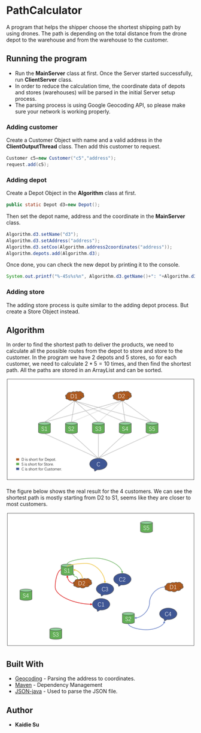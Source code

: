 # PathCalculator

A program that helps the shipper choose the shortest shipping path by using drones. The path is depending on the total distance from the drone depot to the warehouse and from the warehouse to the customer.


## Running the program

- Run the **MainServer** class at first. Once the Server started successfully, run **ClientServer** class.
- In order to reduce the calculation time, the coordinate data of depots and stores (warehouses) will be parsed in the initial Server setup process.
- The parsing process is using Google Geocoding API, so please make sure your network is working properly.

### Adding customer

Create a Customer Object with name and a valid address in the **ClientOutputThread** class. Then add this customer to request.

```java
Customer c5=new Customer("c5","address");
request.add(c5);
```

### Adding depot

Create a Depot Object in the **Algorithm** class at first.

```java
public static Depot d3=new Depot();
```
Then set the depot name, address and the coordinate in the **MainServer** class.

```java
Algorithm.d3.setName("d3");
Algorithm.d3.setAddress("address");
Algorithm.d3.setCoo(Algorithm.address2coordinates("address"));
Algorithm.depots.add(Algorithm.d3);
```
Once done, you can check the new depot by printing it to the console.

```java
System.out.printf("%-45s%s%n", Algorithm.d3.getName()+": "+Algorithm.d3.getAddress(), Algorithm.d3.getCoo());
```

### Adding store

The adding store process is quite similar to the adding depot process. But create a Store Object instead.



## Algorithm

In order to find the shortest path to deliver the products, we need to calculate all the possible routes from the depot to store and store to the customer. In the program we have 2 depots and 5 stores, so for each customer, we need to calculate $2*5=10$ times, and then find the shortest path. All the paths are stored in an ArrayList and can be sorted.

![](https://github.com/sukaidie/PathCalculator/blob/master/imgs/img_1.png)

The figure below shows the real result for the 4 customers. We can see the shortest path is mostly starting from D2 to S1, seems like they are closer to most customers.

![](https://github.com/sukaidie/PathCalculator/blob/master/imgs/img_2.png)

## Built With

* [Geocoding](https://developers.google.com/maps/documentation/geocoding/start) - Parsing the address to coordinates.
* [Maven](https://maven.apache.org/) - Dependency Management
* [JSON-java](https://github.com/stleary/JSON-java) - Used to parse the JSON file.

## Author

* **Kaidie Su** 
